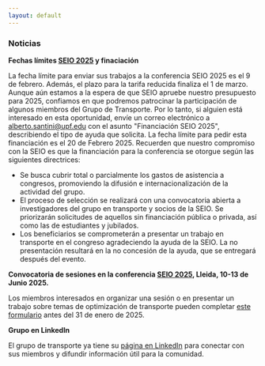 ```yaml
---
layout: default
---
```


### Noticias

**Fechas límites [SEIO 2025](https://seio2025.com/) y finaciación**

La fecha límite para enviar sus trabajos a la conferencia SEIO 2025 es el 9 de febrero.
Además, el plazo para la  tarifa reducida finaliza el 1 de marzo.
Aunque aún  estamos a la espera de que SEIO apruebe nuestro presupuesto para 2025, confiamos en que podremos patrocinar la participación de algunos miembros del Grupo de Transporte.
Por lo tanto, si alguien está interesado en  esta oportunidad, envíe un correo electrónico a [alberto.santini@upf.edu](mailto:alberto.santini@upf.edu) con el asunto "Financiación SEIO 2025",  describiendo el tipo de ayuda que solicita.
La fecha límite para pedir esta financiación es el 20 de Febrero 2025.
Recuerden que nuestro  compromiso con la SEIO es que la financiación para la conferencia se otorgue según las siguientes directrices:

* Se busca cubrir total o parcialmente los gastos de asistencia a congresos, promoviendo la difusión e internacionalización de la actividad del grupo.
* El proceso de selección se realizará con una convocatoria abierta a investigadores del grupo en transporte y socios de la SEIO. Se priorizarán solicitudes de aquellos sin financiación pública o privada, así como las de estudiantes y jubilados.
* Los beneficiarios se comprometerán a presentar un trabajo en transporte en el congreso agradeciendo la ayuda de la SEIO. La no presentación resultará en la no concesión de la ayuda, que se entregará después del evento.

**Convocatoria de sesiones en la conferencia [SEIO 2025](https://seio2025.com/), Lleida, 10-13 de Junio 2025.**

Los miembros interesados en organizar una sesión o en presentar un trabajo sobre temas de optimización de transporte pueden completar [este formulario](#) antes del 31 de enero de 2025.

**Grupo en LinkedIn**

El grupo de transporte ya tiene su [página en LinkedIn](https://www.linkedin.com/groups/10017874/) para conectar con sus miembros y difundir información útil para la comunidad.
